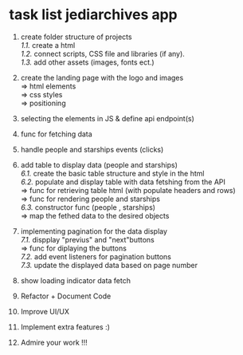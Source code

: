 # task list jediarchives app

1. create folder structure of projects <br>
    *1.1.* create a html <br>
    *1.2.* connect scripts, CSS file and libraries (if any). <br>
    *1.3.* add other assets (images, fonts ect.)

2. create the landing page with the logo and images <br>
    => html elements <br>
    => css styles <br>
    => positioning

3. selecting the elements in JS & define api endpoint(s)

4. func for fetching data

5. handle people and starships events (clicks)

6. add table to display data (people and starships) <br>
    *6.1.* create the basic table structure and style in the html <br>
    *6.2.* populate and display table with data fetshing from the API <br>
        => func for retrieving table html (with populate headers and rows) <br>
        => func for rendering people and starships <br>
    *6.3.* constructor func (people , starships) <br>
        => map the fethed data to the desired objects

7. implementing pagination for the data display <br>
    *7.1.* dispplay "previus" and "next"buttons <br>
        => func for diplaying the buttons <br>
    *7.2.* add event listeners for pagination buttons <br>
    *7.3.* update the displayed data based on page number <br>

8. show loading indicator data fetch

9. Refactor + Document Code
10. Improve UI/UX
11. Implement extra features :)
12. Admire your work !!! 